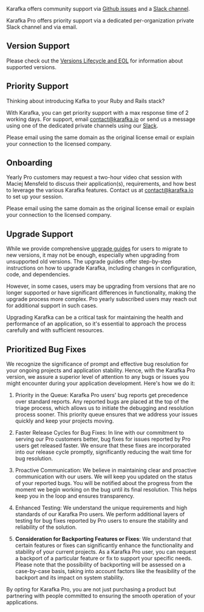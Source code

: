Karafka offers community support via [Github issues](https://github.com/karafka/karafka/issues) and a [Slack channel](http://karafka.slack.com/).

Karafka Pro offers priority support via a dedicated per-organization private Slack channel and via email.

## Version Support

Please check out the [Versions Lifecycle and EOL](Versions-Lifecycle-and-EOL) for information about supported versions.

## Priority Support

Thinking about introducing Kafka to your Ruby and Rails stack?

With Karafka, you can get priority support with a max response time of 2 working days. For support, email contact@karafka.io or send us a message using one of the dedicated private channels using our [Slack](http://karafka.slack.com/).

Please email using the same domain as the original license email or explain your connection to the licensed company.

## Onboarding

Yearly Pro customers may request a two-hour video chat session with Maciej Mensfeld to discuss their application(s), requirements, and how best to leverage the various Karafka features. Contact us at contact@karafka.io to set up your session.

Please email using the same domain as the original license email or explain your connection to the licensed company.

## Upgrade Support

While we provide comprehensive [upgrade guides](https://karafka.io/docs/#upgrade-notes) for users to migrate to new versions, it may not be enough, especially when upgrading from unsupported old versions. The upgrade guides offer step-by-step instructions on how to upgrade Karafka, including changes in configuration, code, and dependencies.

However, in some cases, users may be upgrading from versions that are no longer supported or have significant differences in functionality, making the upgrade process more complex. Pro yearly subscribed users may reach out for additional support in such cases.

Upgrading Karafka can be a critical task for maintaining the health and performance of an application, so it's essential to approach the process carefully and with sufficient resources.

## Prioritized Bug Fixes

We recognize the significance of prompt and effective bug resolution for your ongoing projects and application stability. Hence, with the Karafka Pro version, we assure a superior level of attention to any bugs or issues you might encounter during your application development. Here's how we do it:

1. Priority in the Queue: Karafka Pro users' bug reports get precedence over standard reports. Any reported bugs are placed at the top of the triage process, which allows us to initiate the debugging and resolution process sooner. This priority queue ensures that we address your issues quickly and keep your projects moving.

2. Faster Release Cycles for Bug Fixes: In line with our commitment to serving our Pro customers better, bug fixes for issues reported by Pro users get released faster. We ensure that these fixes are incorporated into our release cycle promptly, significantly reducing the wait time for bug resolution.

3. Proactive Communication: We believe in maintaining clear and proactive communication with our users. We will keep you updated on the status of your reported bugs. You will be notified about the progress from the moment we begin working on the bug until its final resolution. This helps keep you in the loop and ensures transparency.

4. Enhanced Testing: We understand the unique requirements and high standards of our Karafka Pro users. We perform additional layers of testing for bug fixes reported by Pro users to ensure the stability and reliability of the solution. 

5. **Consideration for Backporting Features or Fixes**: We understand that certain features or fixes can significantly enhance the functionality and stability of your current projects. As a Karafka Pro user, you can request a backport of a particular feature or fix to support your specific needs. Please note that the possibility of backporting will be assessed on a case-by-case basis, taking into account factors like the feasibility of the backport and its impact on system stability.

By opting for Karafka Pro, you are not just purchasing a product but partnering with people committed to ensuring the smooth operation of your applications.
